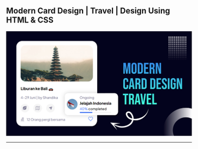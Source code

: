 ## Modern Card Design | Travel | Design Using HTML & CSS

![thumbnail](thumbnail.jpg)

---------------
